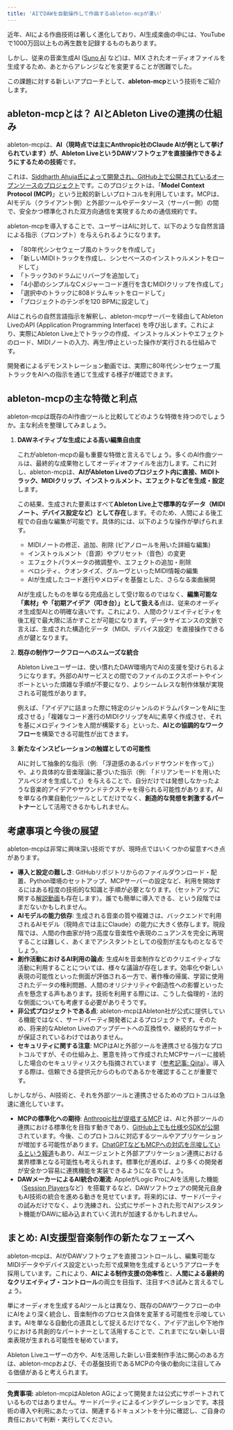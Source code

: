 ```yaml
---
title: 'AIでDAWを自動操作して作曲するableton-mcpが凄い'
---
```


近年、AIによる作曲技術は著しく進化しており、AI生成楽曲の中には、YouTubeで1000万回以上もの再生数を記録するものもあります。

しかし、従来の音楽生成AI ([Suno AI](https://suno.com/home) など)は、MIX されたオーディオファイルを生成するため、あとからアレンジなどを変更することが困難でした。

この課題に対する新しいアプローチとして、**ableton-mcp**という技術をご紹介します。

## ableton-mcpとは？ AIとAbleton Liveの連携の仕組み

ableton-mcpは、**AI（現時点では主にAnthropic社のClaude AIが例として挙げられています）が、Ableton LiveというDAWソフトウェアを直接操作できるようにするための技術**です。

これは、[Siddharth Ahuja氏によって開発され、GitHub上で公開されているオープンソースのプロジェクト](https://github.com/ahujasid/ableton-mcp)です。このプロジェクトは、「**Model Context Protocol (MCP)**」という比較的新しいプロトコルを利用しています。MCPは、AIモデル（クライアント側）と外部ツールやデータソース（サーバー側）の間で、安全かつ標準化された双方向通信を実現するための通信規約です。

ableton-mcpを導入することで、ユーザーはAIに対して、以下のような自然言語による指示（プロンプト）を与えられるようになります。

- 「80年代シンセウェーブ風のトラックを作成して」
- 「新しいMIDIトラックを作成し、シンセベースのインストゥルメントをロードして」
- 「トラック3のドラムにリバーブを追加して」
- 「4小節のシンプルなCメジャーコード進行を含むMIDIクリップを作成して」
- 「選択中のトラックに808ドラムキットをロードして」
- 「プロジェクトのテンポを120 BPMに設定して」

AIはこれらの自然言語指示を解釈し、ableton-mcpサーバーを経由してAbleton LiveのAPI (Application Programming Interface) を呼び出します。これにより、実際にAbleton Live上でトラックの作成、インストゥルメントやエフェクトのロード、MIDIノートの入力、再生/停止といった操作が実行される仕組みです。

開発者によるデモンストレーション動画では、実際に80年代シンセウェーブ風トラックをAIへの指示を通じて生成する様子が確認できます。

<YouTubeEmbed videoid="VH9g66e42XA" />

## ableton-mcpの主な特徴と利点

ableton-mcpは既存のAI作曲ツールと比較してどのような特徴を持つのでしょうか。主な利点を整理してみましょう。

1. **DAWネイティブな生成による高い編集自由度**

    これがableton-mcpの最も重要な特徴と言えるでしょう。多くのAI作曲ツールは、最終的な成果物としてオーディオファイルを出力します。これに対し、ableton-mcpは、**AIがAbleton Liveのプロジェクト内に直接、MIDIトラック、MIDIクリップ、インストゥルメント、エフェクトなどを生成・設定**します。

    この結果、生成された要素はすべて**Ableton Live上で標準的なデータ（MIDIノート、デバイス設定など）として存在**します。そのため、人間による後工程での自由な編集が可能です。具体的には、以下のような操作が挙げられます。

    - MIDIノートの修正、追加、削除 (ピアノロールを用いた詳細な編集)
    - インストゥルメント（音源）やプリセット（音色）の変更
    - エフェクトパラメータの微調整や、エフェクトの追加・削除
    - ベロシティ、クオンタイズ、グルーヴといったMIDI情報の編集
    - AIが生成したコード進行やメロディを基盤とした、さらなる楽曲展開

    AIが生成したものを単なる完成品として受け取るのではなく、**編集可能な「素材」や「初期アイデア（叩き台）」として扱える**点は、従来のオーディオ生成型AIとの明確な違いです。これにより、人間のクリエイティビティを後工程で最大限に活かすことが可能になります。データサイエンスの文脈で言えば、生成された構造化データ（MIDI、デバイス設定）を直接操作できる点が鍵となります。

2. **既存の制作ワークフローへのスムーズな統合**

    Ableton Liveユーザーは、使い慣れたDAW環境内でAIの支援を受けられるようになります。外部のAIサービスとの間でのファイルのエクスポートやインポートといった煩雑な手順が不要になり、よりシームレスな制作体験が実現される可能性があります。

    例えば、「アイデアに詰まった際に特定のジャンルのドラムパターンをAIに生成させる」「複雑なコード進行のMIDIクリップをAIに素早く作成させ、それを基にメロディラインを人間が構築する」といった、**AIとの協調的なワークフロー**を構築できる可能性が出てきます。

3. **新たなインスピレーションの触媒としての可能性**

    AIに対して抽象的な指示（例: 「浮遊感のあるパッドサウンドを作って」）や、より具体的な音楽理論に基づいた指示（例: 「ドリアンモードを用いたアルペジオを生成して」）を与えることで、自分だけでは発想しなかったような音楽的アイデアやサウンドテクスチャを得られる可能性があります。AIを単なる作業自動化ツールとしてだけでなく、**創造的な発想を刺激するパートナー**として活用できるかもしれません。

## 考慮事項と今後の展望

ableton-mcpは非常に興味深い技術ですが、現時点ではいくつかの留意すべき点があります。

- **導入と設定の難しさ**: GitHubリポジトリからのファイルダウンロード・配置、Python環境のセットアップ、MCPサーバーの設定など、利用を開始するにはある程度の技術的な知識と手順が必要となります。（セットアップに関する[解説動画](https://www.youtube.com/watch?v=iJWJqyVuPS8)も存在します）。誰でも簡単に導入できる、という段階ではまだないかもしれません。
- **AIモデルの能力依存**: 生成される音楽の質や複雑さは、バックエンドで利用されるAIモデル（現時点では主にClaude）の能力に大きく依存します。現段階では、人間の作曲家が持つ高度な音楽性や表現のニュアンスを完全に再現することは難しく、あくまでアシスタントとしての役割が主なものとなるでしょう。
- **創作活動におけるAI利用の論点**: 生成AIを音楽制作などのクリエイティブな活動に利用することについては、様々な議論が存在します。効率化や新しい表現の可能性といった側面が評価される一方で、著作権の帰属、学習に使用されたデータの権利問題、人間のオリジナリティや創造性への影響といった点を懸念する声もあります。技術を利用する際には、こうした倫理的・法的な側面についても考慮する必要がありそうです。
- **非公式プロジェクトである点**: ableton-mcpはAbleton社が公式に提供している機能ではなく、サードパーティ開発者によるプロジェクトです。そのため、将来的なAbleton Liveのアップデートへの互換性や、継続的なサポートが保証されているわけではありません。
- **セキュリティに関する注意**: MCPはAIと外部ツールを連携させる強力なプロトコルですが、その仕組み上、悪意を持って作成されたMCPサーバーに接続した場合のセキュリティリスクも指摘されています（[参考記事: Qiita](https://qiita.com/k1mu0419/items/130918272ccec81cea89#%E3%82%BB%E3%82%AD%E3%83%A5%E3%83%AA%E3%83%86%E3%82%A3%E3%83%AA%E3%82%B9%E3%82%AF)）。導入する際は、信頼できる提供元からのものであるかを確認することが重要です。

しかしながら、AI技術と、それを外部ツールと連携させるためのプロトコルは急速に進化しています。

- **MCPの標準化への期待**: [Anthropic社が提唱するMCP](https://docs.anthropic.com/ja/docs/agents-and-tools/mcp) は、AIと外部ツールの連携における標準化を目指す動きであり、[GitHub上でも仕様やSDKが公開](https://github.com/modelcontextprotocol) されています。今後、このプロトコルに対応するツールやアプリケーションが増加する可能性があります。[ChatGPTなどもMCPへの対応を示唆しているという報道](https://www.itmedia.co.jp/aiplus/articles/2503/27/news174.html)もあり、AIエージェントと外部アプリケーション連携における業界標準となる可能性も考えられます。標準化が進めば、より多くの開発者が安全かつ容易に連携機能を実装できるようになるでしょう。
- **DAWメーカーによるAI統合の潮流**: AppleがLogic ProにAIを活用した機能（[Session Players](https://support.apple.com/ja-jp/guide/logicpro/lgcpbf624405/mac)など）を搭載するなど、DAWソフトウェアの開発元自身もAI技術の統合を進める動きを見せています。将来的には、サードパーティの試みだけでなく、より洗練され、公式にサポートされた形でAIアシスタント機能がDAWに組み込まれていく流れが加速するかもしれません。

## まとめ: AI支援型音楽制作の新たなフェーズへ

ableton-mcpは、AIがDAWソフトウェアを直接コントロールし、編集可能なMIDIデータやデバイス設定といった形で成果物を生成するというアプローチを採用しています。これにより、**AIによる制作支援の効率性**と、**人間による最終的なクリエイティブ・コントロール**の両立を目指す、注目すべき試みと言えるでしょう。

単にオーディオを生成するAIツールとは異なり、既存のDAWワークフローの中にAIをより深く統合し、音楽制作のプロセス自体を変革する可能性を示唆しています。AIを単なる自動化の道具として捉えるだけでなく、アイデア出しや下地作りにおける共創的なパートナーとして活用することで、これまでにない新しい音楽表現が生まれる可能性を秘めています。

Ableton Liveユーザーの方や、AIを活用した新しい音楽制作手法に関心のある方は、ableton-mcpおよび、その基盤技術であるMCPの今後の動向に注目してみる価値があると考えられます。

---

**免責事項:** ableton-mcpはAbleton AGによって開発または公式にサポートされているものではありません。サードパーティによるインテグレーションです。本技術の導入や利用にあたっては、関連するドキュメントを十分に確認し、ご自身の責任において判断・実行してください。
